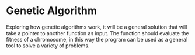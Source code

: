 # Genetic Algorithm
Exploring how genetic algorithms work, it will be a general solution that will take a pointer to another function as input. The function
should evaluate the fitness of a chromosome, in this way the program can be used as a general tool to solve a variety of problems.
